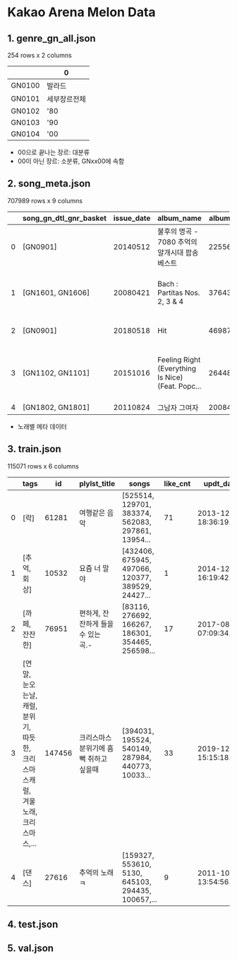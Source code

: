 # Kakao Arena Melon Data
## 1. genre_gn_all.json
254 rows x 2 columns

| |	0|
|---|---|
|GN0100|	발라드|
|GN0101|	세부장르전체|
|GN0102|	'80|
|GN0103|	'90|
|GN0104|	'00|

- 00으로 끝나는 장르: 대분류
- 00이 아닌 장르: 소분류, GNxx00에 속함

## 2. song_meta.json
707989 rows x 9 columns

| |	song_gn_dtl_gnr_basket|	issue_date|	album_name|	album_id|	artist_id_basket|	song_name|	song_gn_gnr_basket|	artist_name_basket|	id|
|---|---|---|---|---|---|---|---|---|---|
|0|	[GN0901]|	20140512|	불후의 명곡 - 7080 추억의 얄개시대 팝송베스트|	2255639|	[2727]|	Feelings|	[GN0900]|	[Various Artists]|	0|
|1|	[GN1601, GN1606]|	20080421|	Bach : Partitas Nos. 2, 3 & 4	|376431|	[29966]|	Bach : Partita No. 4 In D Major, BWV 828 - II....|	[GN1600]|	[Murray Perahia]|	1|
|2|	[GN0901]|	20180518|	Hit|	4698747|	[3361]|	Solsbury Hill (Remastered 2002)|	[GN0900]|	[Peter Gabriel]|	2|
|3|	[GN1102, GN1101]|	20151016|	Feeling Right (Everything Is Nice) (Feat. Popc...|	2644882|	[838543]|	Feeling Right (Everything Is Nice) (Feat. Popc...|	[GN1100]|	[Matoma]|	3|
|4|	[GN1802, GN1801]|	20110824|	그남자 그여자|	2008470|	[560160]|	그남자 그여자|	[GN1800]|	[Jude Law]|	4|

- 노래별 메타 데이터

## 3. train.json
115071 rows x 6 columns

| | tags|	id|	plylst_title|	songs|	like_cnt|	updt_date|
|---|---|---|---|---|---|---|
|0|	[락]|	61281|	여행같은 음악|	[525514, 129701, 383374, 562083, 297861, 13954...|	71|	2013-12-19 18:36:19.000|
|1|	[추억, 회상]|	10532|	요즘 너 말야|	[432406, 675945, 497066, 120377, 389529, 24427...|	1|	2014-12-02 16:19:42.000|
|2|	[까페, 잔잔한]|	76951|	편하게, 잔잔하게 들을 수 있는 곡.-|	[83116, 276692, 166267, 186301, 354465, 256598...|	17|	2017-08-28 07:09:34.000|
|3|	[연말, 눈오는날, 캐럴, 분위기, 따듯한, 크리스마스캐럴, 겨울노래, 크리스마스,...|	147456|	크리스마스 분위기에 흠뻑 취하고 싶을때|	[394031, 195524, 540149, 287984, 440773, 10033...|	33|	2019-12-05 15:15:18.000|
|4|	[댄스]|	27616|	추억의 노래 ㅋ|	[159327, 553610, 5130, 645103, 294435, 100657,...|	9|	2011-10-25 13:54:56.000|

## 4. test.json
## 5. val.json

